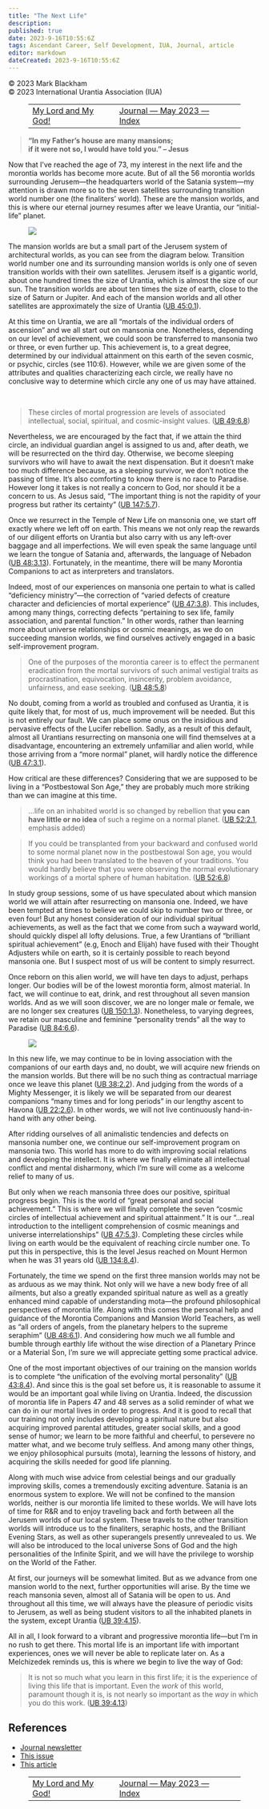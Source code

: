 ```yaml
---
title: "The Next Life"
description: 
published: true
date: 2023-9-16T10:55:6Z
tags: Ascendant Career, Self Development, IUA, Journal, article
editor: markdown
dateCreated: 2023-9-16T10:55:6Z
---
```


<p class="v-card v-sheet theme--light grey lighten-3 px-2">© 2023 Mark Blackham<br>© 2023 International Urantia Association (IUA)</p>
<figure class="table chapter-navigator">
  <table>
    <tbody>
      <tr>
        <td>
        <a href="/en/article/Christopher_Ross/my_lord_and_my_god">
          <span class="mdi mdi-arrow-left-drop-circle"></span><span class="pl-2">My Lord and My God!</span>
        </a>
        </td>
        <td>
        <a href="/en/index/articles_iua_journal#journal-may-2023">
          <span class="mdi mdi-book-open-variant"></span><span class="pl-2">Journal — May 2023 — Index</span>
        </a>
        </td>
        <td>
        </td>
      </tr>
    </tbody>
  </table>
</figure>


> **“In my Father’s house are many mansions;**  
> **if it were not so, I would have told you.” – Jesus**

Now that I’ve reached the age of 73, my interest in the next life and the morontia worlds has become more acute. But of all the 56 morontia worlds surrounding Jerusem—the headquarters world of the Satania system—my attention is drawn more so to the seven satellites surrounding transition world number one (the finaliters’ world). These are the mansion worlds, and this is where our eternal journey resumes after we leave Urantia, our “initial-life” planet.

<figure id="Figure_1" class="image urantiapedia image-style-align-left">
<img src="/image/article/IUA_Journal/Jerusem-Planet-Sizes-434x706.jpg">
</figure>

The mansion worlds are but a small part of the Jerusem system of architectural worlds, as you can see from the diagram below. Transition world number one and its surrounding mansion worlds is only one of seven transition worlds with their own satellites. Jerusem itself is a gigantic world, about one hundred times the size of Urantia, which is almost the size of our sun. The transition worlds are about ten times the size of earth, close to the size of Saturn or Jupiter. And each of the mansion worlds and all other satellites are approximately the size of Urantia (<a id="a42_569"></a>[UB 45:0.1](/en/The_Urantia_Book/45#p0_1)).

At this time on Urantia, we are all “mortals of the individual orders of ascension” and we all start out on mansonia one. Nonetheless, depending on our level of achievement, we could soon be transferred to mansonia two or three, or even further up. This achievement is, to a great degree, determined by our individual attainment on this earth of the seven cosmic, or psychic, circles (see 110:6). However, while we are given some of the attributes and qualities characterizing each circle, we really have no conclusive way to determine which circle any one of us may have attained.

<br style="clear:both;"/>

> These circles of mortal progression are levels of associated intellectual, social, spiritual, and cosmic-insight values. (<a id="a48_124"></a>[UB 49:6.8](/en/The_Urantia_Book/49#p6_8))

Nevertheless, we are encouraged by the fact that, if we attain the third circle, an individual guardian angel is assigned to us and, after death, we will be resurrected on the third day. Otherwise, we become sleeping survivors who will have to await the next dispensation. But it doesn’t make too much difference because, as a sleeping survivor, we don’t notice the passing of time. It’s also comforting to know there is no race to Paradise. However long it takes is not really a concern to God, nor should it be a concern to us. As Jesus said, “The important thing is not the rapidity of your progress but rather its certainty” (<a id="a50_630"></a>[UB 147:5.7](/en/The_Urantia_Book/147#p5_7)).

Once we resurrect in the Temple of New Life on mansonia one, we start off exactly where we left off on earth. This means we not only reap the rewards of our diligent efforts on Urantia but also carry with us any left-over baggage and all imperfections. We will even speak the same language until we learn the tongue of Satania and, afterwards, the language of Nebadon (<a id="a52_369"></a>[UB 48:3.13](/en/The_Urantia_Book/48#p3_13)). Fortunately, in the meantime, there will be many Morontia Companions to act as interpreters and translators.

Indeed, most of our experiences on mansonia one pertain to what is called “deficiency ministry”—the correction of “varied defects of creature character and deficiencies of mortal experience” (<a id="a54_192"></a>[UB 47:3.8](/en/The_Urantia_Book/47#p3_8)). This includes, among many things, correcting defects “pertaining to sex life, family association, and parental function.” In other words, rather than learning more about universe relationships or cosmic meanings, as we do on succeeding mansion worlds, we find ourselves actively engaged in a basic self-improvement program.

> One of the purposes of the morontia career is to effect the permanent eradication from the mortal survivors of such animal vestigial traits as procrastination, equivocation, insincerity, problem avoidance, unfairness, and ease seeking. (<a id="a56_239"></a>[UB 48:5.8](/en/The_Urantia_Book/48#p5_8))

No doubt, coming from a world as troubled and confused as Urantia, it is quite likely that, for most of us, much improvement will be needed. But this is not entirely our fault. We can place some onus on the insidious and pervasive effects of the Lucifer rebellion. Sadly, as a result of this default, almost all Urantians resurrecting on mansonia one will find themselves at a disadvantage, encountering an extremely unfamiliar and alien world, while those arriving from a “more normal” planet, will hardly notice the difference (<a id="a58_530"></a>[UB 47:3.1](/en/The_Urantia_Book/47#p3_1)).

How critical are these differences? Considering that we are supposed to be living in a “Postbestowal Son Age,” they are probably much more striking than we can imagine at this time.

> …life on an inhabited world is so changed by rebellion that **you can have little or no idea** of such a regime on a normal planet. (<a id="a62_135"></a>[UB 52:2.1](/en/The_Urantia_Book/52#p2_1), emphasis added)

> If you could be transplanted from your backward and confused world to some normal planet now in the postbestowal Son age, you would think you had been translated to the heaven of your traditions. You would hardly believe that you were observing the normal evolutionary workings of a mortal sphere of human habitation. (<a id="a64_321"></a>[UB 52:6.8](/en/The_Urantia_Book/52#p6_8))

In study group sessions, some of us have speculated about which mansion world we will attain after resurrecting on mansonia one. Indeed, we have been tempted at times to believe we could skip to number two or three, or even four! But any honest consideration of our individual spiritual achievements, as well as the fact that we come from such a wayward world, should quickly dispel all lofty delusions. True, a few Urantians of “brilliant spiritual achievement” (e.g, Enoch and Elijah) have fused with their Thought Adjusters while on earth, so it is certainly possible to reach beyond mansonia one. But I suspect most of us will be content to simply resurrect.

Once reborn on this alien world, we will have ten days to adjust, perhaps longer. Our bodies will be of the lowest morontia form, almost material. In fact, we will continue to eat, drink, and rest throughout all seven mansion worlds. And as we will soon discover, we are no longer male or female, we are no longer sex creatures (<a id="a68_329"></a>[UB 150:1.3](/en/The_Urantia_Book/150#p1_3)). Nonetheless, to varying degrees, we retain our masculine and feminine “personality trends” all the way to Paradise (<a id="a68_491"></a>[UB 84:6.6](/en/The_Urantia_Book/84#p6_6)).

<figure id="Figure_2" class="image urantiapedia image-style-align-left">
<img src="/image/article/IUA_Journal/Mansions-450x706.jpg">
</figure>

In this new life, we may continue to be in loving association with the companions of our earth days and, no doubt, we will acquire new friends on the mansion worlds. But there will be no such thing as contractual marriage once we leave this planet (<a id="a74_249"></a>[UB 38:2.2](/en/The_Urantia_Book/38#p2_2)). And judging from the words of a Mighty Messenger, it is likely we will be separated from our dearest companions “many times and for long periods” in our lengthy ascent to Havona (<a id="a74_472"></a>[UB 22:2.6](/en/The_Urantia_Book/22#p2_6)). In other words, we will not live continuously hand-in-hand with any other being.

After ridding ourselves of all animalistic tendencies and defects on mansonia number one, we continue our self-improvement program on mansonia two. This world has more to do with improving social relations and developing the intellect. It is where we finally eliminate all intellectual conflict and mental disharmony, which I’m sure will come as a welcome relief to many of us.

But only when we reach mansonia three does our positive, spiritual progress begin. This is the world of “great personal and social achievement.” This is where we will finally complete the seven “cosmic circles of intellectual achievement and spiritual attainment.” It is our “…real introduction to the intelligent comprehension of cosmic meanings and universe interrelationships” (<a id="a78_381"></a>[UB 47:5.3](/en/The_Urantia_Book/47#p5_3)). Completing these circles while living on earth would be the equivalent of reaching circle number one. To put this in perspective, this is the level Jesus reached on Mount Hermon when he was 31 years old (<a id="a78_629"></a>[UB 134:8.4](/en/The_Urantia_Book/134#p8_4)).

Fortunately, the time we spend on the first three mansion worlds may not be as arduous as we may think. Not only will we have a new body free of all ailments, but also a greatly expanded spiritual nature as well as a greatly enhanced mind capable of understanding mota—the profound philosophical perspectives of morontia life. Along with this comes the personal help and guidance of the Morontia Companions and Mansion World Teachers, as well as “all orders of angels, from the planetary helpers to the supreme seraphim” (<a id="a80_522"></a>[UB 48:6.1](/en/The_Urantia_Book/48#p6_1)). And considering how much we all fumble and bumble through earthly life without the wise direction of a Planetary Prince or a Material Son, I’m sure we will appreciate getting some practical advice.

One of the most important objectives of our training on the mansion worlds is to complete “the unification of the evolving mortal personality” (<a id="a82_144"></a>[UB 43:8.4](/en/The_Urantia_Book/43#p8_4)). And since this is the goal set before us, it is reasonable to assume it would be an important goal while living on Urantia. Indeed, the discussion of morontia life in Papers 47 and 48 serves as a solid reminder of what we can do in our mortal lives in order to progress. And it is good to recall that our training not only includes developing a spiritual nature but also acquiring improved parental attitudes, greater social skills, and a good sense of humor; we learn to be more faithful and cheerful, to persevere no matter what, and we become truly selfless. And among many other things, we enjoy philosophical pursuits (mota), learning the lessons of history, and acquiring the skills needed for good life planning.
<br style="clear:both;"/>

Along with much wise advice from celestial beings and our gradually improving skills, comes a tremendously exciting adventure. Satania is an enormous system to explore. We will not be confined to the mansion worlds, neither is our morontia life limited to these worlds. We will have lots of time for R&R and to enjoy traveling back and forth between all the Jerusem worlds of our local system. These travels to the other transition worlds will introduce us to the finaliters, seraphic hosts, and the Brilliant Evening Stars, as well as other superangels presently unrevealed to us. We will also be introduced to the local universe Sons of God and the high personalities of the Infinite Spirit, and we will have the privilege to worship on the World of the Father.

At first, our journeys will be somewhat limited. But as we advance from one mansion world to the next, further opportunities will arise. By the time we reach mansonia seven, almost all of Satania will be open to us. And throughout all this time, we will always have the pleasure of periodic visits to Jerusem, as well as being student visitors to all the inhabited planets in the system, except Urantia (<a id="a87_404"></a>[UB 39:4.15](/en/The_Urantia_Book/39#p4_15)).

All in all, I look forward to a vibrant and progressive morontia life—but I’m in no rush to get there. This mortal life is an important life with important experiences, ones we will never be able to replicate later on. As a Melchizedek reminds us, this is where we begin to live the way of God:

> It is not so much what you learn in this first life; it is the experience of living this life that is important. Even the _work_ of this world, paramount though it is, is not nearly so important as the _way_ in which you do this work. (<a id="a91_238"></a>[UB 39:4.13](/en/The_Urantia_Book/39#p4_13))




## References

- [Journal newsletter](https://urantia-association.org/newsletter/ncategory/journal/)
- [This issue](https://urantia-association.org/newsletter/journal-may-2023/)
- [This article](https://urantia-association.org/the-next-life)

<figure class="table chapter-navigator">
  <table>
    <tbody>
      <tr>
        <td>
        <a href="/en/article/Christopher_Ross/my_lord_and_my_god">
          <span class="mdi mdi-arrow-left-drop-circle"></span><span class="pl-2">My Lord and My God!</span>
        </a>
        </td>
        <td>
        <a href="/en/index/articles_iua_journal#journal-may-2023">
          <span class="mdi mdi-book-open-variant"></span><span class="pl-2">Journal — May 2023 — Index</span>
        </a>
        </td>
        <td>
        </td>
      </tr>
    </tbody>
  </table>
</figure>
